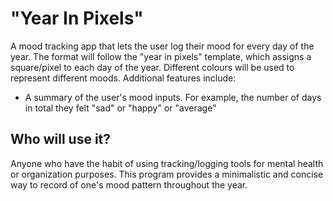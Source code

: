 # "Year In Pixels"

A mood tracking app that lets the user log their mood for every day of the year. The format will follow the "year in 
pixels" template, which assigns a square/pixel to each day of the year. Different colours will be used to represent 
different moods. Additional features include: 
- A summary of the user's mood inputs. For example, the number of days in total
they felt "sad" or "happy" or "average"

## Who will use it?
Anyone who have the habit of using tracking/logging tools for mental health or organization purposes.
This program provides a minimalistic and concise way to record of one's mood pattern throughout the year.

